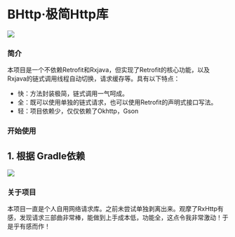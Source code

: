 # BHttp·极简Http库

<img src="https://v1.jinrishici.com/all.svg">

### 简介

本项目是一个不依赖Retrofit和Rxjava，但实现了Retrofit的核心功能，以及Rxjava的链式调用线程自动切换，请求缓存等。具有以下特点：

* 快：方法封装极简，链式调用一气呵成。
* 全：既可以使用单独的链式请求，也可以使用Retrofit的声明式接口写法。
* 轻：项目依赖少，仅仅依赖了Okhttp，Gson





### 开始使用

## 1. 根据 Gradle依赖
 [![](https://jitpack.io/v/huicunjun/BHttp.svg)](https://jitpack.io/#huicunjun/BHttp)


### 关于项目
本项目一直是个人自用网络请求库。之前未尝试单独剥离出来。观摩了RxHttp有感，发现请求三部曲非常棒，能做到上手成本低，功能全，这点令我非常激动！于是乎有感而作！
